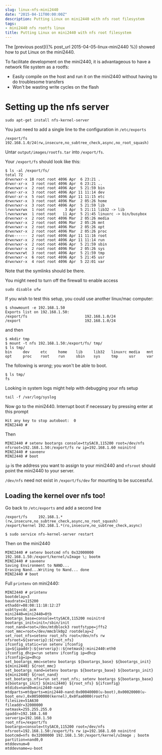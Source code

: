 ```yaml
---
slug: linux-nfs-mini2440
date: "2015-04-11T00:00:00Z"
description: Putting Linux on mini2440 with nfs root filesystem
tags:
- mini2440 nfs rootfs linux
title: Putting Linux on mini2440 with nfs root filesystem
---
```

The [previous post]({% post_url 2015-04-05-linux-mini2440 %}) showed how to put Linux on the mini2440.

To facilitate development on the mini2440, it is advantageous to have a network file system as a rootfs:

+ Easily compile on the host and run it on the mini2440 without having to do troublesome transfers
+ Won't be wasting write cycles on the flash


# Setting up the nfs server

```
sudo apt-get install nfs-kernel-server
```

You just need to add a single line to the configuration in `/etc/exports`

```
/export/fs 192.168.1.0/24(rw,insecure,no_subtree_check,async,no_root_squash)
```

Untar `output/images/rootfs.tar` into `/export/fs`.

Your `/export/fs` should look like this:

```
$ ls -al /export/fs/
total 72
drwxrwxr-x 18 root root 4096 Apr  6 23:21 .
drwxr-xr-x  3 root root 4096 Apr  6 23:21 ..
drwxrwxr-x  2 root root 4096 Apr  5 21:59 bin
drwxr-xr-x  3 root root 4096 Apr 11 11:14 dev
drwxr-xr-x  5 root root 4096 Apr 11 11:15 etc
drwxrwxr-x  3 root root 4096 Mar  2 05:26 home
drwxrwxr-x  3 root root 4096 Apr  5 21:59 lib
lrwxrwxrwx  1 root root    3 Apr  5 21:11 lib32 -> lib
lrwxrwxrwx  1 root root   11 Apr  5 21:45 linuxrc -> bin/busybox
drwxrwxr-x  2 root root 4096 Mar  2 05:26 media
drwxrwxr-x  2 root root 4096 Mar  2 05:26 mnt
drwxrwxr-x  2 root root 4096 Mar  2 05:26 opt
drwxrwxr-x  2 root root 4096 Mar  2 05:26 proc
drwx------  2 root root 4096 Apr 11 11:16 root
drwxrwxr-x  2 root root 4096 Apr 11 11:14 run
drwxrwxr-x  2 root root 4096 Apr  5 21:59 sbin
drwxrwxr-x  2 root root 4096 Mar  2 05:26 sys
drwxrwxrwt  3 root root 4096 Apr  5 21:59 tmp
drwxrwxr-x  6 root root 4096 Apr  5 21:45 usr
drwxrwxr-x  4 root root 4096 Apr  5 22:01 var
```

Note that the symlinks should be there.

You might need to turn off the firewall to enable access

```
sudo disable ufw
```

If you wish to test this setup, you could use another linux/mac computer:

```
$ showmount -e 192.168.1.50
Exports list on 192.168.1.50:
/export/fs                          192.168.1.0/24
/export                             192.168.1.0/24
```

and then

```
$ mkdir tmp
$ mount -t nfs 192.168.1.50:/export/fs/ tmp/
$ ls tmp/
bin     dev     etc     home    lib     lib32   linuxrc media   mnt     opt     proc    root    run     sbin    sys     tmp     usr     var
```

The following is _wrong_; you won't be able to boot.

```
$ ls tmp/
fs
```

Looking in system logs might help with debugging your nfs setup

```
tail -f /var/log/syslog
```

Now go to the mini2440. Interrupt boot if necessary by pressing enter at this prompt

```
Hit any key to stop autoboot:  0
MINI2440 #
```

Then

```
MINI2440 # setenv bootargs console=ttySAC0,115200 root=/dev/nfs nfsroot=192.168.1.50:/export/fs rw ip=192.168.1.60 noinitrd
MINI2440 # saveenv
MINI2440 # boot
```

`ip` is the address you want to assign to your mini2440 and `nfsroot` should point the mini2440 to your server.

`/dev/nfs` need not exist in `/export/fs/dev` for mounting to be successful.

## Loading the kernel over nfs too!

Go back to `/etc/exports` and add a second line

```
/export/fs     192.168.1.*(rw,insecure,no_subtree_check,async,no_root_squash)
/export/kernel 192.168.1.*(ro,insecure,no_subtree_check,async)
```

```
$ sudo service nfs-kernel-server restart
```

Then on the mini2440


```
MINI2440 # setenv bootcmd nfs 0x32000000 192.168.1.50:/export/kernel/uImage \; bootm
MINI2440 # saveenv
Saving Environment to NAND...
Erasing Nand...Writing to Nand... done
MINI2440 # boot
```

Full `printenv` on mini2440:

```
MINI2440 # printenv
bootdelay=3
baudrate=115200
ethaddr=08:08:11:18:12:27
usbtty=cdc_acm
mini2440=mini2440=0tb
bootargs_base=console=ttySAC0,115200 noinitrd
bootargs_init=init=/sbin/init
root_nand=root=/dev/mtdblock3 rootfstype=jffs2
root_mmc=root=/dev/mmcblk0p2 rootdelay=2
set_root_nfs=setenv root_nfs root=/dev/nfs rw nfsroot=${serverip}:${root_nfs}
ifconfig_static=run setenv ifconfig ip=${ipaddr}:${serverip}::${netmask}:mini2440:eth0
ifconfig_dhcp=run setenv ifconfig ip=dhcp
ifconfig=ip=dhcp
set_bootargs_mmc=setenv bootargs ${bootargs_base} ${bootargs_init} ${mini2440} ${root_mmc}
set_bootargs_nand=setenv bootargs ${bootargs_base} ${bootargs_init} ${mini2440} ${root_nand}
set_bootargs_nfs=run set_root_nfs; setenv bootargs ${bootargs_base} ${bootargs_init} ${mini2440} ${root_nfs} ${ifconfig}
mtdids=nand0=mini2440-nand
mtdparts=mtdparts=mini2440-nand:0x00040000(u-boot),0x00020000(u-boot_env),0x00500000(kernel),0x0faa0000(rootfs)
filesize=51A630
fileaddr=32000000
netmask=255.255.255.0
ipaddr=192.168.1.60
serverip=192.168.1.50
root_nfs=/export/fs
bootargs=console=ttySAC0,115200 root=/dev/nfs nfsroot=192.168.1.50:/export/fs rw ip=192.168.1.60 noinitrd
bootcmd=nfs 0x32000000 192.168.1.50:/export/kernel/uImage ; bootm
partition=nand0,0
mtddevnum=0
mtddevname=u-boot
```
